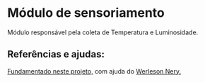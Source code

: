 <h1> Módulo de sensoriamento </h1>
<p>
Módulo responsável pela coleta de Temperatura e Luminosidade. <br />
</p>
<h2> Referências e ajudas: </h2>
<a href="https://www.hackster.io/arjun/nrf24l01-with-attiny85-3-pins-74a1f2">Fundamentado neste projeto,</a>
com ajuda do <a href="https://www.facebook.com/werlesonnery?fref=ufi">Werleson Nery.</a> <br/>


